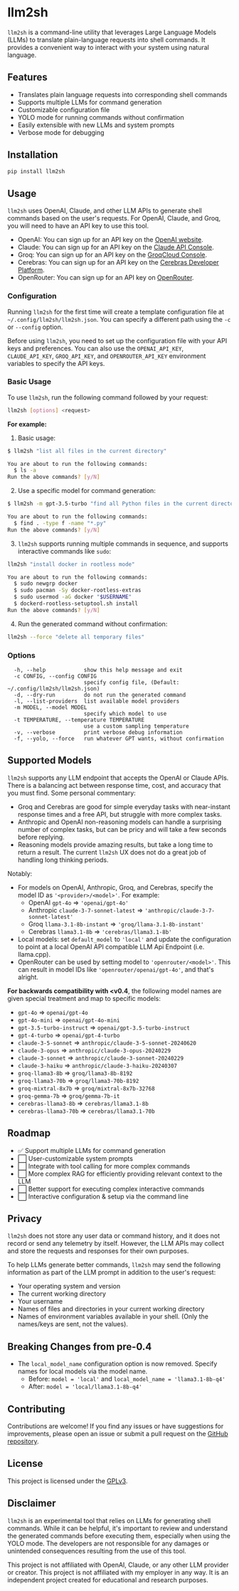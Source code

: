 # llm2sh

`llm2sh` is a command-line utility that leverages Large Language Models (LLMs) to translate plain-language requests
into shell commands. It provides a convenient way to interact with your system using natural language.

## Features

- Translates plain language requests into corresponding shell commands
- Supports multiple LLMs for command generation
- Customizable configuration file
- YOLO mode for running commands without confirmation
- Easily extensible with new LLMs and system prompts
- Verbose mode for debugging

## Installation

```bash
pip install llm2sh
```

## Usage

`llm2sh` uses OpenAI, Claude, and other LLM APIs to generate shell commands based on the user's requests.
For OpenAI, Claude, and Groq, you will need to have an API key to use this tool.

- OpenAI: You can sign up for an API key on the [OpenAI website](https://platform.openai.com/).
- Claude: You can sign up for an API key on the [Claude API Console](https://console.anthropic.com/dashboard).
- Groq: You can sign up for an API key on the [GroqCloud Console](https://console.groq.com/).
- Cerebras: You can sign up for an API key on the [Cerebras Developer Platform](https://cloud.cerebras.ai/).
- OpenRouter: You can sign up for an API key on [OpenRouter](https://openrouter.ai/).

### Configuration

Running `llm2sh` for the first time will create a template configuration file at `~/.config/llm2sh/llm2sh.json`.
You can specify a different path using the `-c` or `--config` option.

Before using `llm2sh`, you need to set up the configuration file with your API keys and preferences.
You can also use the `OPENAI_API_KEY`, `CLAUDE_API_KEY`, `GROQ_API_KEY`, and `OPENROUTER_API_KEY` environment
variables to specify the API keys.

### Basic Usage

To use `llm2sh`, run the following command followed by your request:

```bash
llm2sh [options] <request>
```

**For example:**

1. Basic usage:

```bash
$ llm2sh "list all files in the current directory"

You are about to run the following commands:
  $ ls -a
Run the above commands? [y/N]
```

2. Use a specific model for command generation:

```bash
$ llm2sh -m gpt-3.5-turbo "find all Python files in the current directory, recursively"

You are about to run the following commands:
  $ find . -type f -name "*.py"
Run the above commands? [y/N]
```

3. `llm2sh` supports running multiple commands in sequence, and supports interactive commands like `sudo`:

```bash
llm2sh "install docker in rootless mode"

You are about to run the following commands:
  $ sudo newgrp docker
  $ sudo pacman -Sy docker-rootless-extras
  $ sudo usermod -aG docker "$USERNAME"
  $ dockerd-rootless-setuptool.sh install
Run the above commands? [y/N]
```

4. Run the generated command without confirmation:

```bash
llm2sh --force "delete all temporary files"
```

### Options

```text
  -h, --help            show this help message and exit
  -c CONFIG, --config CONFIG
                        specify config file, (Default: ~/.config/llm2sh/llm2sh.json)
  -d, --dry-run         do not run the generated command
  -l, --list-providers  list available model providers
  -m MODEL, --model MODEL
                        specify which model to use
  -t TEMPERATURE, --temperature TEMPERATURE
                        use a custom sampling temperature
  -v, --verbose         print verbose debug information
  -f, --yolo, --force   run whatever GPT wants, without confirmation
```

## Supported Models

`llm2sh` supports any LLM endpoint that accepts the OpenAI or Claude APIs. There is a balancing act
between response time, cost, and accuracy that you must find. Some personal commentary:

* Groq and Cerebras are good for simple everyday tasks with near-instant response times and a
  free API, but struggle with more complex tasks.
* Anthropic and OpenAI non-reasoning models can handle a surprising number of complex tasks,
  but can be pricy and will take a few seconds before replying.
* Reasoning models provide amazing results, but take a long time to return a result. The
  current `llm2sh` UX does not do a great job of handling long thinking periods.

Notably:

* For models on OpenAI, Anthropic, Groq, and Cerebras, specify the model ID as
  `'<provider>/<model>'`. For example:
  * OpenAI `gpt-4o` => `'openai/gpt-4o'`
  * Anthropic `claude-3-7-sonnet-latest` => `'anthropic/claude-3-7-sonnet-latest'`
  * Groq `llama-3.1-8b-instant` => `'groq/llama-3.1-8b-instant'`
  * Cerebras `llama3.1-8b` => `'cerebras/llama3.1-8b'`
* Local models: set `default_model` to `'local'` and update the configuration to point
  at a local OpenAI API compatible LLM Api Endpoint (i.e. llama.cpp).
* OpenRouter can be used by setting model to `'openrouter/<model>'`. This can result in
  model IDs like `'openrouter/openai/gpt-4o'`, and that's alright.

**For backwards compatibility with <v0.4**, the following model names are given special treatment and
map to specific models:

 * `gpt-4o` => `openai/gpt-4o`
 * `gpt-4o-mini` => `openai/gpt-4o-mini`
 * `gpt-3.5-turbo-instruct` => `openai/gpt-3.5-turbo-instruct`
 * `gpt-4-turbo` => `openai/gpt-4-turbo`
 * `claude-3-5-sonnet` => `anthropic/claude-3-5-sonnet-20240620`
 * `claude-3-opus` => `anthropic/claude-3-opus-20240229`
 * `claude-3-sonnet` => `anthropic/claude-3-sonnet-20240229`
 * `claude-3-haiku` => `anthropic/claude-3-haiku-20240307`
 * `groq-llama3-8b` => `groq/llama3-8b-8192`
 * `groq-llama3-70b` => `groq/llama3-70b-8192`
 * `groq-mixtral-8x7b` => `groq/mixtral-8x7b-32768`
 * `groq-gemma-7b` => `groq/gemma-7b-it`
 * `cerebras-llama3-8b` => `cerebras/llama3.1-8b`
 * `cerebras-llama3-70b` => `cerebras/llama3.1-70b`

## Roadmap

- ✅ Support multiple LLMs for command generation
- ⬜ User-customizable system prompts
- ⬜ Integrate with tool calling for more complex commands
- ⬜ More complex RAG for efficiently providing relevant context to the LLM
- ⬜ Better support for executing complex interactive commands
- ⬜ Interactive configuration & setup via the command line

## Privacy

`llm2sh` does not store any user data or command history, and it does not record or send any telemetry
by itself. However, the LLM APIs may collect and store the requests and responses for their own purposes.

To help LLMs generate better commands, `llm2sh` may send the following information as part of the LLM
prompt in addition to the user's request:

- Your operating system and version
- The current working directory
- Your username
- Names of files and directories in your current working directory
- Names of environment variables available in your shell. (Only the names/keys are sent, not the values).

## Breaking Changes from pre-0.4

* The `local_model_name` configuration option is now removed. Specify names for local models via the model name.
  * Before: `model = 'local'` and `local_model_name = 'llama3.1-8b-q4'`
  * After: `model = 'local/llama3.1-8b-q4'`

## Contributing

Contributions are welcome! If you find any issues or have suggestions for improvements, please open an issue or submit a pull request on the [GitHub repository](https://github.com/randombk/llm2sh).

## License

This project is licensed under the [GPLv3](LICENSE).

## Disclaimer

`llm2sh` is an experimental tool that relies on LLMs for generating shell commands. While it can be helpful, it's important to review and understand the generated commands before executing them, especially when using the YOLO mode. The developers are not responsible for any damages or unintended consequences resulting from the use of this tool.

This project is not affiliated with OpenAI, Claude, or any other LLM provider or creator.
This project is not affiliated with my employer in any way. It is an independent project created for educational and research purposes.

